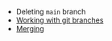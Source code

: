 - Deleting `main` branch
- [Working with git branches](docs/branches.md)
- [Merging](docs/merging.md)